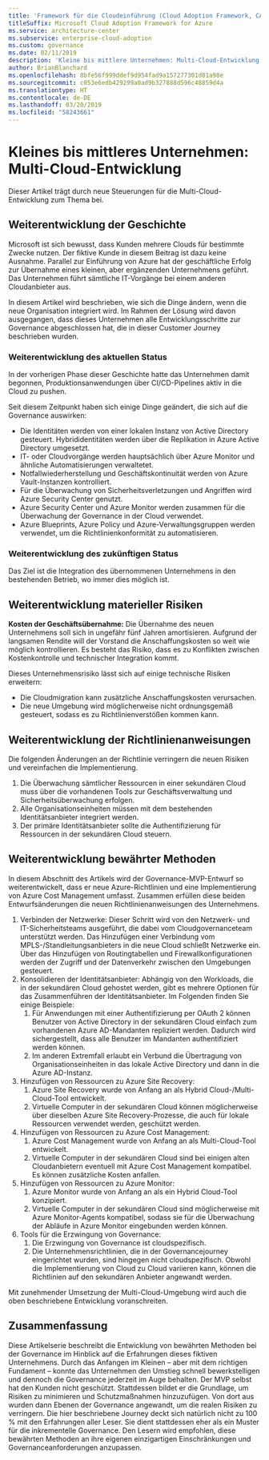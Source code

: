 ```yaml
---
title: 'Framework für die Cloudeinführung (Cloud Adoption Framework, CAF): Kleine bis mittlere Unternehmen: Multi-Cloud-Entwicklung'
titleSuffix: Microsoft Cloud Adoption Framework for Azure
ms.service: architecture-center
ms.subservice: enterprise-cloud-adoption
ms.custom: governance
ms.date: 02/11/2019
description: 'Kleine bis mittlere Unternehmen: Multi-Cloud-Entwicklung'
author: BrianBlanchard
ms.openlocfilehash: 8bfe56f999ddef9d954fad9a157277301d81a98e
ms.sourcegitcommit: c053e6edb429299a0ad9b327888d596c48859d4a
ms.translationtype: HT
ms.contentlocale: de-DE
ms.lasthandoff: 03/20/2019
ms.locfileid: "58243661"
---
```

# <a name="small-to-medium-enterprise-multi-cloud-evolution"></a>Kleines bis mittleres Unternehmen: Multi-Cloud-Entwicklung

Dieser Artikel trägt durch neue Steuerungen für die Multi-Cloud-Entwicklung zum Thema bei.

## <a name="evolution-of-the-narrative"></a>Weiterentwicklung der Geschichte

Microsoft ist sich bewusst, dass Kunden mehrere Clouds für bestimmte Zwecke nutzen. Der fiktive Kunde in diesem Beitrag ist dazu keine Ausnahme. Parallel zur Einführung von Azure hat der geschäftliche Erfolg zur Übernahme eines kleinen, aber ergänzenden Unternehmens geführt. Das Unternehmen führt sämtliche IT-Vorgänge bei einem anderen Cloudanbieter aus.

In diesem Artikel wird beschrieben, wie sich die Dinge ändern, wenn die neue Organisation integriert wird. Im Rahmen der Lösung wird davon ausgegangen, dass dieses Unternehmen alle Entwicklungsschritte zur Governance abgeschlossen hat, die in dieser Customer Journey beschrieben wurden.

### <a name="evolution-of-the-current-state"></a>Weiterentwicklung des aktuellen Status

In der vorherigen Phase dieser Geschichte hatte das Unternehmen damit begonnen, Produktionsanwendungen über CI/CD-Pipelines aktiv in die Cloud zu pushen.

Seit diesem Zeitpunkt haben sich einige Dinge geändert, die sich auf die Governance auswirken:

- Die Identitäten werden von einer lokalen Instanz von Active Directory gesteuert. Hybrididentitäten werden über die Replikation in Azure Active Directory umgesetzt.
- IT- oder Cloudvorgänge werden hauptsächlich über Azure Monitor und ähnliche Automatisierungen verwaltetet.
- Notfallwiederherstellung und Geschäftskontinuität werden von Azure Vault-Instanzen kontrolliert.
- Für die Überwachung von Sicherheitsverletzungen und Angriffen wird Azure Security Center genutzt.
- Azure Security Center und Azure Monitor werden zusammen für die Überwachung der Governance in der Cloud verwendet.
- Azure Blueprints, Azure Policy und Azure-Verwaltungsgruppen werden verwendet, um die Richtlinienkonformität zu automatisieren.

### <a name="evolution-of-the-future-state"></a>Weiterentwicklung des zukünftigen Status

Das Ziel ist die Integration des übernommenen Unternehmens in den bestehenden Betrieb, wo immer dies möglich ist.

## <a name="evolution-of-tangible-risks"></a>Weiterentwicklung materieller Risiken

**Kosten der Geschäftsübernahme:** Die Übernahme des neuen Unternehmens soll sich in ungefähr fünf Jahren amortisieren. Aufgrund der langsamen Rendite will der Vorstand die Anschaffungskosten so weit wie möglich kontrollieren. Es besteht das Risiko, dass es zu Konflikten zwischen Kostenkontrolle und technischer Integration kommt.

Dieses Unternehmensrisiko lässt sich auf einige technische Risiken erweitern:

- Die Cloudmigration kann zusätzliche Anschaffungskosten verursachen.
- Die neue Umgebung wird möglicherweise nicht ordnungsgemäß gesteuert, sodass es zu Richtlinienverstößen kommen kann.

## <a name="evolution-of-the-policy-statements"></a>Weiterentwicklung der Richtlinienanweisungen

Die folgenden Änderungen an der Richtlinie verringern die neuen Risiken und vereinfachen die Implementierung.

1. Die Überwachung sämtlicher Ressourcen in einer sekundären Cloud muss über die vorhandenen Tools zur Geschäftsverwaltung und Sicherheitsüberwachung erfolgen.
2. Alle Organisationseinheiten müssen mit dem bestehenden Identitätsanbieter integriert werden.
3. Der primäre Identitätsanbieter sollte die Authentifizierung für Ressourcen in der sekundären Cloud steuern.

## <a name="evolution-of-the-best-practices"></a>Weiterentwicklung bewährter Methoden

In diesem Abschnitt des Artikels wird der Governance-MVP-Entwurf so weiterentwickelt, dass er neue Azure-Richtlinien und eine Implementierung von Azure Cost Management umfasst. Zusammen erfüllen diese beiden Entwurfsänderungen die neuen Richtlinienanweisungen des Unternehmens.

1. Verbinden der Netzwerke: Dieser Schritt wird von den Netzwerk- und IT-Sicherheitsteams ausgeführt, die dabei vom Cloudgovernanceteam unterstützt werden. Das Hinzufügen einer Verbindung vom MPLS-/Standleitungsanbieters in die neue Cloud schließt Netzwerke ein. Über das Hinzufügen von Routingtabellen und Firewallkonfigurationen werden der Zugriff und der Datenverkehr zwischen den Umgebungen gesteuert.
2. Konsolidieren der Identitätsanbieter: Abhängig von den Workloads, die in der sekundären Cloud gehostet werden, gibt es mehrere Optionen für das Zusammenführen der Identitätsanbieter. Im Folgenden finden Sie einige Beispiele:
    1. Für Anwendungen mit einer Authentifizierung per OAuth 2 können Benutzer von Active Directory in der sekundären Cloud einfach zum vorhandenen Azure AD-Mandanten repliziert werden. Dadurch wird sichergestellt, dass alle Benutzer im Mandanten authentifiziert werden können.
    2. Im anderen Extremfall erlaubt ein Verbund die Übertragung von Organisationseinheiten in das lokale Active Directory und dann in die Azure AD-Instanz.
3. Hinzufügen von Ressourcen zu Azure Site Recovery:
    1. Azure Site Recovery wurde von Anfang an als Hybrid Cloud-/Multi-Cloud-Tool entwickelt.
    2. Virtuelle Computer in der sekundären Cloud können möglicherweise über dieselben Azure Site Recovery-Prozesse, die auch für lokale Ressourcen verwendet werden, geschützt werden.
4. Hinzufügen von Ressourcen zu Azure Cost Management:
    1. Azure Cost Management wurde von Anfang an als Multi-Cloud-Tool entwickelt.
    2. Virtuelle Computer in der sekundären Cloud sind bei einigen alten Cloudanbietern eventuell mit Azure Cost Management kompatibel. Es können zusätzliche Kosten anfallen.
5. Hinzufügen von Ressourcen zu Azure Monitor:
    1. Azure Monitor wurde von Anfang an als ein Hybrid Cloud-Tool konzipiert.
    2. Virtuelle Computer in der sekundären Cloud sind möglicherweise mit Azure Monitor-Agents kompatibel, sodass sie für die Überwachung der Abläufe in Azure Monitor eingebunden werden können.
6. Tools für die Erzwingung von Governance:
    1. Die Erzwingung von Governance ist cloudspezifisch.
    2. Die Unternehmensrichtlinien, die in der Governancejourney eingerichtet wurden, sind hingegen nicht cloudspezifisch. Obwohl die Implementierung von Cloud zu Cloud variieren kann, können die Richtlinien auf den sekundären Anbieter angewandt werden.

Mit zunehmender Umsetzung der Multi-Cloud-Umgebung wird auch die oben beschriebene Entwicklung voranschreiten.

## <a name="conclusion"></a>Zusammenfassung

Diese Artikelserie beschreibt die Entwicklung von bewährten Methoden bei der Governance im Hinblick auf die Erfahrungen dieses fiktiven Unternehmens. Durch das Anfangen im Kleinen – aber mit dem richtigen Fundament – konnte das Unternehmen den Umstieg schnell bewerkstelligen und dennoch die Governance jederzeit im Auge behalten. Der MVP selbst hat den Kunden nicht geschützt. Stattdessen bildet er die Grundlage, um Risiken zu minimieren und Schutzmaßnahmen hinzuzufügen. Von dort aus wurden dann Ebenen der Governance angewandt, um die realen Risiken zu verringern. Die hier beschriebene Journey deckt sich natürlich nicht zu 100 % mit den Erfahrungen aller Leser. Sie dient stattdessen eher als ein Muster für die inkrementelle Governance. Den Lesern wird empfohlen, diese bewährten Methoden an ihre eigenen einzigartigen Einschränkungen und Governanceanforderungen anzupassen.